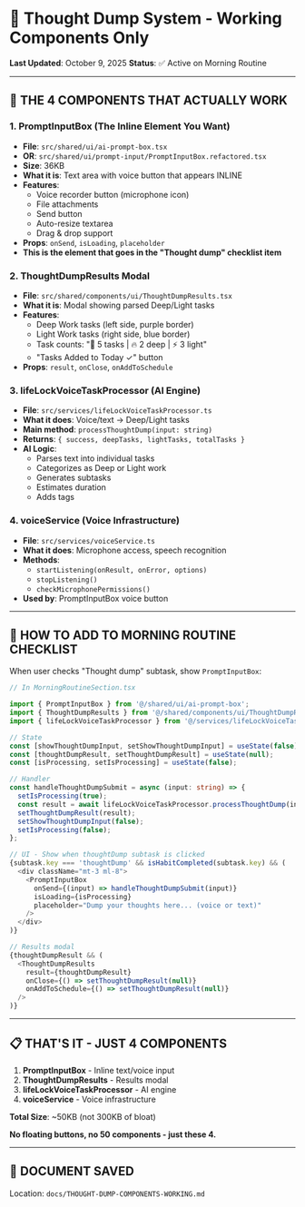 # 🎤 Thought Dump System - Working Components Only

**Last Updated**: October 9, 2025
**Status**: ✅ Active on Morning Routine

---

## 🎯 THE 4 COMPONENTS THAT ACTUALLY WORK

### 1. PromptInputBox (The Inline Element You Want)
- **File**: `src/shared/ui/ai-prompt-box.tsx`
- **OR**: `src/shared/ui/prompt-input/PromptInputBox.refactored.tsx`
- **Size**: 36KB
- **What it is**: Text area with voice button that appears INLINE
- **Features**:
  - Voice recorder button (microphone icon)
  - File attachments
  - Send button
  - Auto-resize textarea
  - Drag & drop support
- **Props**: `onSend`, `isLoading`, `placeholder`
- **This is the element that goes in the "Thought dump" checklist item**

### 2. ThoughtDumpResults Modal
- **File**: `src/shared/components/ui/ThoughtDumpResults.tsx`
- **What it is**: Modal showing parsed Deep/Light tasks
- **Features**:
  - Deep Work tasks (left side, purple border)
  - Light Work tasks (right side, blue border)
  - Task counts: "📝 5 tasks | 🔥 2 deep | ⚡ 3 light"
  - "Tasks Added to Today ✓" button
- **Props**: `result`, `onClose`, `onAddToSchedule`

### 3. lifeLockVoiceTaskProcessor (AI Engine)
- **File**: `src/services/lifeLockVoiceTaskProcessor.ts`
- **What it does**: Voice/text → Deep/Light tasks
- **Main method**: `processThoughtDump(input: string)`
- **Returns**: `{ success, deepTasks, lightTasks, totalTasks }`
- **AI Logic**:
  - Parses text into individual tasks
  - Categorizes as Deep or Light work
  - Generates subtasks
  - Estimates duration
  - Adds tags

### 4. voiceService (Voice Infrastructure)
- **File**: `src/services/voiceService.ts`
- **What it does**: Microphone access, speech recognition
- **Methods**:
  - `startListening(onResult, onError, options)`
  - `stopListening()`
  - `checkMicrophonePermissions()`
- **Used by**: PromptInputBox voice button

---

## 🔧 HOW TO ADD TO MORNING ROUTINE CHECKLIST

When user checks "Thought dump" subtask, show `PromptInputBox`:

```typescript
// In MorningRoutineSection.tsx

import { PromptInputBox } from '@/shared/ui/ai-prompt-box';
import { ThoughtDumpResults } from '@/shared/components/ui/ThoughtDumpResults';
import { lifeLockVoiceTaskProcessor } from '@/services/lifeLockVoiceTaskProcessor';

// State
const [showThoughtDumpInput, setShowThoughtDumpInput] = useState(false);
const [thoughtDumpResult, setThoughtDumpResult] = useState(null);
const [isProcessing, setIsProcessing] = useState(false);

// Handler
const handleThoughtDumpSubmit = async (input: string) => {
  setIsProcessing(true);
  const result = await lifeLockVoiceTaskProcessor.processThoughtDump(input);
  setThoughtDumpResult(result);
  setShowThoughtDumpInput(false);
  setIsProcessing(false);
};

// UI - Show when thoughtDump subtask is clicked
{subtask.key === 'thoughtDump' && isHabitCompleted(subtask.key) && (
  <div className="mt-3 ml-8">
    <PromptInputBox
      onSend={(input) => handleThoughtDumpSubmit(input)}
      isLoading={isProcessing}
      placeholder="Dump your thoughts here... (voice or text)"
    />
  </div>
)}

// Results modal
{thoughtDumpResult && (
  <ThoughtDumpResults
    result={thoughtDumpResult}
    onClose={() => setThoughtDumpResult(null)}
    onAddToSchedule={() => setThoughtDumpResult(null)}
  />
)}
```

---

## 📋 THAT'S IT - JUST 4 COMPONENTS

1. **PromptInputBox** - Inline text/voice input
2. **ThoughtDumpResults** - Results modal
3. **lifeLockVoiceTaskProcessor** - AI engine
4. **voiceService** - Voice infrastructure

**Total Size**: ~50KB (not 300KB of bloat)

**No floating buttons, no 50 components - just these 4.**

---

## 🎯 DOCUMENT SAVED

Location: `docs/THOUGHT-DUMP-COMPONENTS-WORKING.md`
